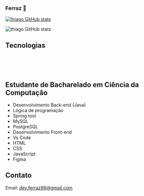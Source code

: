 ### Ferraz 👋
[![thiago GitHub stats](https://img.shields.io/badge/LinkedIn-0077B5?style=for-the-badge&logo=linkedin&logoColor=white)](https://www.linkedin.com/in/thiago-ferraz-2b3593299/)

![thiago GitHub stats](https://github-readme-stats.vercel.app/api?username=Thiagoferrazlopes&show_icons=true&theme=tokyonight)


## Tecnologias 

<div style="display: inline_block"><br/>

<img align= "center" alt="" src="https://img.shields.io/badge/Java-ED8B00?style=for-the-badge&logo=openjdk&logoColor=white"/>


<img align= "center" alt="" src="https://img.shields.io/badge/Spring-6DB33F?style=for-the-badge&logo=spring&logoColor=white"/>

<img align= "center" alt="" src="https://img.shields.io/badge/MySQL-00000F?style=for-the-badge&logo=mysql&logoColor=white"/>


<img align= "center" alt="" src="https://img.shields.io/badge/PostgreSQL-316192?style=for-the-badge&logo=postgresql&logoColor=white"/>



<img align= "center" alt="" src="https://img.shields.io/badge/JavaScript-323330?style=for-the-badge&logo=javascript&logoColor=F7DF1E"/>


<img align= "center" alt="" src="https://img.shields.io/badge/HTML5-E34F26?style=for-the-badge&logo=html5&logoColor=white"/>


<img align= "center" alt="" src="https://img.shields.io/badge/CSS-239120?&style=for-the-badge&logo=css3&logoColor=white"/>





<img align= "center" alt="" src="."/>

</div><br/>

##
## Estudante de Bacharelado em Ciência da Computação 
- Desenvolvimento Back-end (Java)
- Lógica de programação
- Spring tool
- MySQL
- PostgreSQL
- Desenvolvimento Front-end
- Vs Code
- HTML
- CSS
- JavaScript
- Figma
  
## Contato
Email: dev.ferraz86@gmail.com

